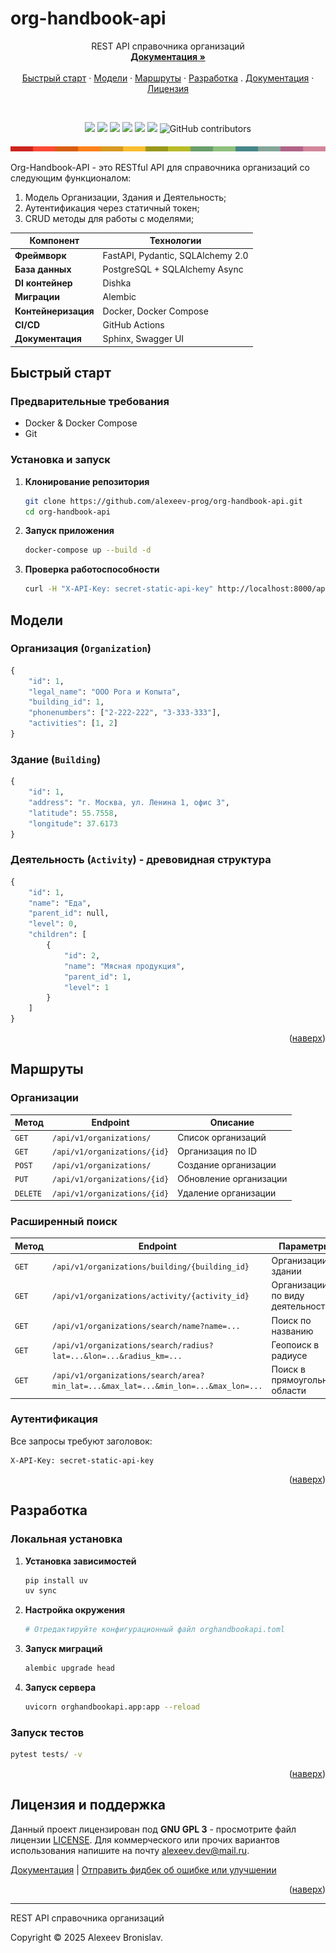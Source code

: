 # org-handbook-api

<div align="center">
  <p align="center">
    REST API справочника организаций
    <br />
    <a href="https://alexeev-prog.github.io/org-handbook-api/"><strong>Документация »</strong></a>
    <br />
    <br />
    <a href="#быстрый-старт">Быстрый старт</a>
    ·
    <a href="#модели">Модели</a>
    ·
    <a href="#маршруты">Маршруты</a>
    ·
    <a href="#разработка">Разработка</a>
    .
    <a href="https://alexeev-prog.github.io/org-handbook-api/">Документация</a>
    ·
    <a href="https://github.com/alexeev-prog/org-handbook-api/blob/main/LICENSE">Лицензия</a>
  </p>
</div>
<br>
<p align="center">
    <img src="https://img.shields.io/github/languages/top/alexeev-prog/org-handbook-api?style=for-the-badge">
    <img src="https://img.shields.io/github/languages/count/alexeev-prog/org-handbook-api?style=for-the-badge">
    <img src="https://img.shields.io/github/license/alexeev-prog/org-handbook-api?style=for-the-badge">
    <img src="https://img.shields.io/github/stars/alexeev-prog/org-handbook-api?style=for-the-badge">
    <img src="https://img.shields.io/github/issues/alexeev-prog/org-handbook-api?style=for-the-badge">
    <img src="https://img.shields.io/github/last-commit/alexeev-prog/org-handbook-api?style=for-the-badge">
    <img alt="GitHub contributors" src="https://img.shields.io/github/contributors/alexeev-prog/org-handbook-api?style=for-the-badge">
</p>
<p align="center">
    <img src="https://raw.githubusercontent.com/alexeev-prog/org-handbook-api/refs/heads/main/docs/pallet-0.png">
</p>

Org-Handbook-API - это RESTful API для справочника организаций со следующим функционалом:

1. Модель Организации, Здания и Деятельность;
2. Аутентификация через статичный токен;
3. CRUD методы для работы с моделями;


| Компонент | Технологии |
|-----------|------------|
| **Фреймворк** | FastAPI, Pydantic, SQLAlchemy 2.0 |
| **База данных** | PostgreSQL + SQLAlchemy Async |
| **DI контейнер** | Dishka |
| **Миграции** | Alembic |
| **Контейнеризация** | Docker, Docker Compose |
| **CI/CD** | GitHub Actions |
| **Документация** | Sphinx, Swagger UI |

## Быстрый старт

### Предварительные требования

- Docker & Docker Compose
- Git

### Установка и запуск

1. **Клонирование репозитория**
   ```bash
   git clone https://github.com/alexeev-prog/org-handbook-api.git
   cd org-handbook-api
   ```

2. **Запуск приложения**
   ```bash
   docker-compose up --build -d
   ```

3. **Проверка работоспособности**
   ```bash
   curl -H "X-API-Key: secret-static-api-key" http://localhost:8000/api/v1/organizations/
   ```

## Модели

### Организация (`Organization`)
```python
{
    "id": 1,
    "legal_name": "ООО Рога и Копыта",
    "building_id": 1,
    "phonenumbers": ["2-222-222", "3-333-333"],
    "activities": [1, 2]
}
```

### Здание (`Building`)
```python
{
    "id": 1,
    "address": "г. Москва, ул. Ленина 1, офис 3",
    "latitude": 55.7558,
    "longitude": 37.6173
}
```

### Деятельность (`Activity`) - древовидная структура
```python
{
    "id": 1,
    "name": "Еда",
    "parent_id": null,
    "level": 0,
    "children": [
        {
            "id": 2,
            "name": "Мясная продукция",
            "parent_id": 1,
            "level": 1
        }
    ]
}
```

<p align="right">(<a href="#readme-top">наверх</a>)</p>

## Маршруты

### Организации
| Метод | Endpoint | Описание |
|-------|----------|----------|
| `GET` | `/api/v1/organizations/` | Список организаций |
| `GET` | `/api/v1/organizations/{id}` | Организация по ID |
| `POST` | `/api/v1/organizations/` | Создание организации |
| `PUT` | `/api/v1/organizations/{id}` | Обновление организации |
| `DELETE` | `/api/v1/organizations/{id}` | Удаление организации |

### Расширенный поиск
| Метод | Endpoint | Параметры |
|-------|----------|-----------|
| `GET` | `/api/v1/organizations/building/{building_id}` | Организации в здании |
| `GET` | `/api/v1/organizations/activity/{activity_id}` | Организации по виду деятельности |
| `GET` | `/api/v1/organizations/search/name?name=...` | Поиск по названию |
| `GET` | `/api/v1/organizations/search/radius?lat=...&lon=...&radius_km=...` | Геопоиск в радиусе |
| `GET` | `/api/v1/organizations/search/area?min_lat=...&max_lat=...&min_lon=...&max_lon=...` | Поиск в прямоугольной области |

### Аутентификация
Все запросы требуют заголовок:
```http
X-API-Key: secret-static-api-key
```

<p align="right">(<a href="#readme-top">наверх</a>)</p>

## Разработка

### Локальная установка

1. **Установка зависимостей**
   ```bash
   pip install uv
   uv sync
   ```

2. **Настройка окружения**
   ```bash
   # Отредактируйте конфигурационный файл orghandbookapi.toml
   ```

3. **Запуск миграций**
   ```bash
   alembic upgrade head
   ```

4. **Запуск сервера**
   ```bash
   uvicorn orghandbookapi.app:app --reload
   ```

### Запуск тестов
```bash
pytest tests/ -v
```

<p align="right">(<a href="#readme-top">наверх</a>)</p>

## Лицензия и поддержка

Данный проект лицензирован под **GNU GPL 3** - просмотрите файл лицензии [LICENSE](https://github.com/alexeev-prog/configdoctor/blob/main/LICENSE). Для коммерческого или прочих вариантов использования напишите на почту [alexeev.dev@mail.ru](mailto:alexeev.dev@mail.ru).

[Документация](https://alexeev-prog.github.io/configdoctor) |
[Отправить фидбек об ошибке или улучшении](https://github.com/alexeev-prog/configdoctor/issues)

<p align="right">(<a href="#readme-top">наверх</a>)</p>

---
REST API справочника организаций

Copyright © 2025 Alexeev Bronislav.




